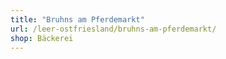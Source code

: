 ```yaml
---
title: "Bruhns am Pferdemarkt"
url: /leer-ostfriesland/bruhns-am-pferdemarkt/
shop: Bäckerei
---
```

